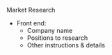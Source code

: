 Market Research

- Front end:
  - Company name
  - Positions to research
  - Other instructions & details
